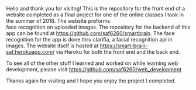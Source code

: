 Hello and thank you for visitng! This is the repository for the front end of a website completed as a final project
for one of the online classes I took in the summer of 2018. The website preforms  
face recognition on uploaded images. The repository for the backend of this app can be found at 
https://github.com/saf6260/smartbrain. 
The face recognition for the app is done thru clarifia, a facial recognition api in images. 
The website itself is hosted at https://smart-brain-saf.herokuapp.com/ via Heroku for both the front end and
the back end.

To see all of the other stuff I learned and worked on while learning web development, please visit 
https://github.com/saf6260/web_development

Thanks again for visiting and I hope you enjoy the project I completed.
